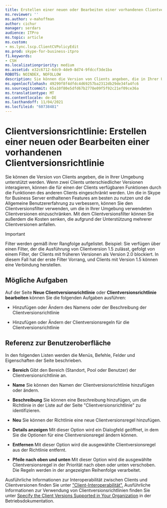 ```yaml
---
title: Erstellen einer neuen oder Bearbeiten einer vorhandenen Clientversionsrichtlinie
ms.reviewer: ''
ms.author: v-mahoffman
author: cichur
manager: serdars
audience: ITPro
ms.topic: article
ms.custom:
- ms.lync.lscp.ClientCVPolicyEdit
ms.prod: skype-for-business-itpro
f1.keywords:
- CSH
ms.localizationpriority: medium
ms.assetid: e32c6712-6dc9-4de9-8d74-9fdccf3de1ba
ROBOTS: NOINDEX, NOFOLLOW
description: Sie können die Version von Clients angeben, die in Ihrer Umgebung unterstützt werden. Wenn zwei Clients unterschiedlicher Versionen interagieren, können die für einen der Clients verfügbaren Funktionen durch die Funktionen des anderen Clients eingeschränkt werden.
ms.openlocfilehash: 49299f8f4dfdc4d69257ba2312db29de34fa4fc6
ms.sourcegitcommit: 65a10f80e5dfd67b2778e09f5f92c21ef09ce36a
ms.translationtype: MT
ms.contentlocale: de-DE
ms.lasthandoff: 11/04/2021
ms.locfileid: "60738481"
---
```

# <a name="client-version-policy-create-new-or-edit-existing"></a>Clientversionsrichtlinie: Erstellen einer neuen oder Bearbeiten einer vorhandenen Clientversionsrichtlinie

Sie können die Version von Clients angeben, die in Ihrer Umgebung unterstützt werden. Wenn zwei Clients unterschiedlicher Versionen interagieren, können die für einen der Clients verfügbaren Funktionen durch die Funktionen des anderen Clients eingeschränkt werden. Um die in Skype for Business Server enthaltenen Features am besten zu nutzen und die Allgemeine Benutzererfahrung zu verbessern, können Sie den Clientversionsfilter verwenden, um die in Ihrer Umgebung verwendeten Clientversionen einzuschränken. Mit dem Clientversionsfilter können Sie außerdem die Kosten senken, die aufgrund der Unterstützung mehrerer Clientversionen anfallen.

> [!IMPORTANT]
> Filter werden gemäß ihrer Rangfolge aufgelistet. Beispiel: Sie verfügen über einen Filter, der die Ausführung von Clientversion 1.5 zulässt, gefolgt von einem Filter, der Clients mit früheren Versionen als Version 2.0 blockiert. In diesem Fall hat der erste Filter Vorrang, und Clients mit Version 1.5 können eine Verbindung herstellen.

## <a name="tasks-you-can-perform"></a>Mögliche Aufgaben

Auf der Seite **Neue Clientversionsrichtlinie** oder **Clientversionsrichtlinie bearbeiten** können Sie die folgenden Aufgaben ausführen:

- Hinzufügen oder Ändern des Namens oder der Beschreibung der Clientversionsrichtlinie

- Hinzufügen oder Ändern der Clientversionsregeln für die Clientversionsrichtlinie

## <a name="ui-reference"></a>Referenz zur Benutzeroberfläche

In den folgenden Listen werden die Menüs, Befehle, Felder und Eigenschaften der Seite beschrieben.

- **Bereich** Gibt den Bereich (Standort, Pool oder Benutzer) der Clientversionsrichtlinie an.

- **Name** Sie können den Namen der Clientversionsrichtlinie hinzufügen oder ändern.

- **Beschreibung** Sie können eine Beschreibung hinzufügen, um die Richtlinie in der Liste auf der Seite "Clientversionsrichtlinie" zu identifizieren.

- **Neu** Sie können der Richtlinie eine neue Clientversionsregel hinzufügen.

- **Details anzeigen** Mit dieser Option wird ein Dialogfeld geöffnet, in dem Sie die Optionen für eine Clientversionsregel ändern können.

- **Entfernen** Mit dieser Option wird die ausgewählte Clientversionsregel aus der Richtlinie entfernt.

- **Pfeile nach oben und unten** Mit dieser Option wird die ausgewählte Clientversionsregel in der Priorität nach oben oder unten verschoben. Die Regeln werden in der angezeigten Reihenfolge verarbeitet.

Ausführliche Informationen zur Interoperabilität zwischen Clients und Clientversionen finden Sie unter ["Client-Interoperabilität".](/previous-versions/office/lync-server-2013/lync-server-2013-client-interoperability-in-lync-2013) Ausführliche Informationen zur Verwendung von Clientversionsrichtlinien finden Sie unter [Specify the Client Versions Supported in Your Organization](/previous-versions/office/lync-server-2013/lync-server-2013-specifying-the-client-applications-that-can-be-used-to-log-on-to-lync-server-2013) in der Betriebsdokumentation.